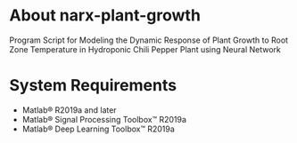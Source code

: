 # About narx-plant-growth
Program Script for Modeling the Dynamic Response of Plant Growth to Root Zone Temperature in Hydroponic Chili Pepper Plant using Neural Network 

# System Requirements
- Matlab® R2019a and later
- Matlab® Signal Processing Toolbox™ R2019a
- Matlab® Deep Learning Toolbox™ R2019a 
